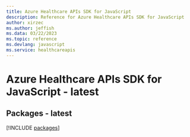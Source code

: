 ```yaml
---
title: Azure Healthcare APIs SDK for JavaScript
description: Reference for Azure Healthcare APIs SDK for JavaScript
author: xirzec
ms.author: jeffish
ms.data: 03/22/2023
ms.topic: reference
ms.devlang: javascript
ms.service: healthcareapis
---
```

# Azure Healthcare APIs SDK for JavaScript - latest
## Packages - latest
[!INCLUDE [packages](healthcare-apis-index.md)]
